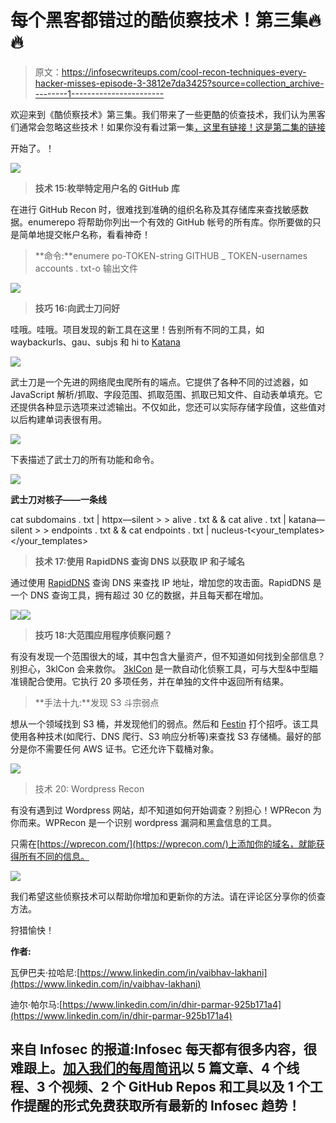 # 每个黑客都错过的酷侦察技术！第三集🔥🔥

> 原文：<https://infosecwriteups.com/cool-recon-techniques-every-hacker-misses-episode-3-3812e7da3425?source=collection_archive---------1----------------------->

欢迎来到《酷侦察技术》第三集。我们带来了一些更酷的侦查技术，我们认为黑客们通常会忽略这些技术！如果你没有看过第一集[，这里有链接！这是第二集](/cool-recon-techniques-every-hacker-misses-1c5e0e294e89)[的链接](https://medium.com/bugbountywriteup/cool-recon-techniques-every-hacker-misses-episode-2-8024e8338756)

开始了。！

![](img/cf4d2460c5e3a570a3a82b0f3fe2c9b0.png)

> **技术 15:枚举特定用户名的 GitHub 库**

在进行 GitHub Recon 时，很难找到准确的组织名称及其存储库来查找敏感数据。enumerepo 将帮助你列出一个有效的 GitHub 帐号的所有库。你所要做的只是简单地提交帐户名称，看看神奇！

> **命令:**enumere po-TOKEN-string GITHUB _ TOKEN-usernames accounts . txt-o 输出文件

![](img/21f3d059ac7d417bed9a51af2e3cfe67.png)

> **技巧 16:向武士刀问好**

哇哦。哇哦。项目发现的新工具在这里！告别所有不同的工具，如 waybackurls、gau、subjs 和 hi to [Katana](https://github.com/projectdiscovery/katana)

![](img/54f6292edc5733e6384b418b8ea3459d.png)

武士刀是一个先进的网络爬虫爬所有的端点。它提供了各种不同的过滤器，如 JavaScript 解析/抓取、字段范围、抓取范围、抓取已知文件、自动表单填充。它还提供各种显示选项来过滤输出。不仅如此，您还可以实际存储字段值，这些值对以后构建单词表很有用。

![](img/b5a04c7d5e95535fa7e7dbe288fcc761.png)

下表描述了武士刀的所有功能和命令。

![](img/7711b0e72d4a03dfe36c9aed231a97da.png)

**武士刀对核子——一条线**

cat subdomains . txt | httpx––silent > > alive . txt & & cat alive . txt | katana––silent > > endpoints . txt & & cat endpoints . txt | nucleus-t<your_templates></your_templates>

> **技术 17:使用 RapidDNS 查询 DNS 以获取 IP 和子域名**

通过使用 [RapidDNS](https://rapiddns.io/) 查询 DNS 来查找 IP 地址，增加您的攻击面。RapidDNS 是一个 DNS 查询工具，拥有超过 30 亿的数据，并且每天都在增加。

![](img/c88a8df47b00c2524f0103fcac7c22ab.png)![](img/3259552ac65b13ee507066d06d543f83.png)

> **技巧 18:大范围应用程序侦察问题？**

有没有发现一个范围很大的域，其中包含大量资产，但不知道如何找到全部信息？别担心，3klCon 会来救你。 [3klCon](https://github.com/eslam3kl/3klCon) 是一款自动化侦察工具，可与大型&中型瞄准镜配合使用。它执行 20 多项任务，并在单独的文件中返回所有结果。

> **手法十九:**发现 S3 斗宗弱点

想从一个领域找到 S3 桶，并发现他们的弱点。然后和 [Festin](http://github.com/cr0hn/festin) 打个招呼。该工具使用各种技术(如爬行、DNS 爬行、S3 响应分析等)来查找 S3 存储桶。最好的部分是你不需要任何 AWS 证书。它还允许下载桶对象。

![](img/3812f524c80f29b685c188aca81404de.png)

> 技术 20: Wordpress Recon

有没有遇到过 Wordpress 网站，却不知道如何开始调查？别担心！WPRecon 为你而来。WPRecon 是一个识别 wordpress 漏洞和黑盒信息的工具。

只需在[https://wprecon.com/](https://wprecon.com/)上添加你的域名，就能获得所有不同的信息。

![](img/b710d3ea4d469c2cf4d60bc47307cea1.png)

我们希望这些侦察技术可以帮助你增加和更新你的方法。请在评论区分享你的侦查方法。

狩猎愉快！

**作者:**

瓦伊巴夫·拉哈尼:[https://www.linkedin.com/in/vaibhav-lakhani](https://www.linkedin.com/in/vaibhav-lakhani)

迪尔·帕尔马:[https://www.linkedin.com/in/dhir-parmar-925b171a4](https://www.linkedin.com/in/dhir-parmar-925b171a4)

## 来自 Infosec 的报道:Infosec 每天都有很多内容，很难跟上。[加入我们的每周简讯](https://weekly.infosecwriteups.com/)以 5 篇文章、4 个线程、3 个视频、2 个 GitHub Repos 和工具以及 1 个工作提醒的形式免费获取所有最新的 Infosec 趋势！